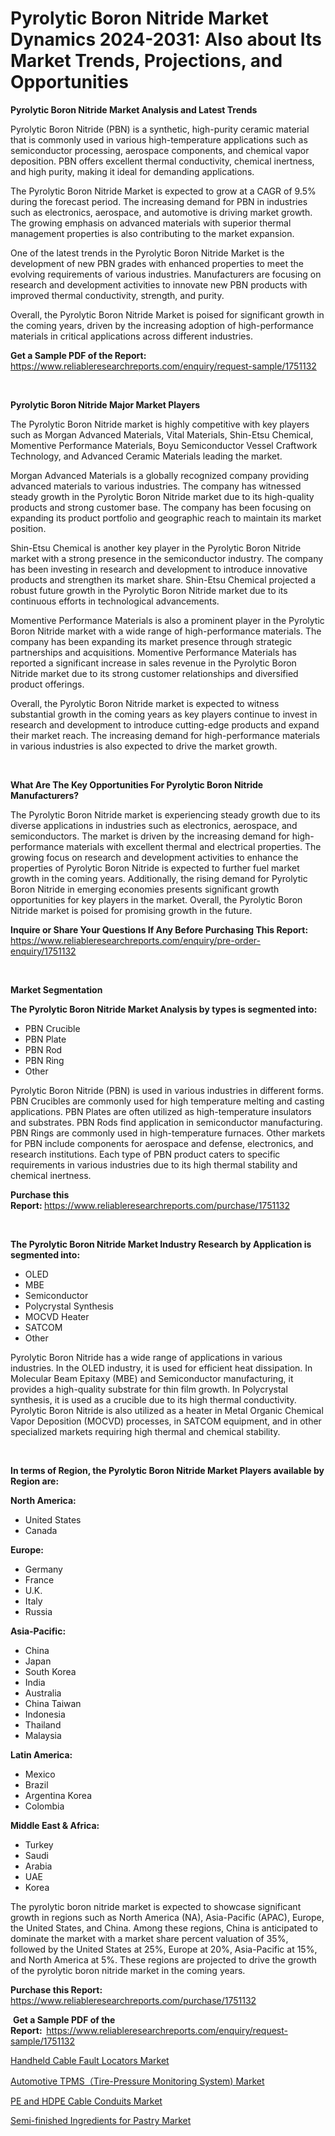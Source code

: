 <p><h1>Pyrolytic Boron Nitride Market Dynamics 2024-2031: Also about Its Market Trends, Projections, and Opportunities</h1></p><p><strong>Pyrolytic Boron Nitride Market Analysis and Latest Trends</strong></p>
<p><p>Pyrolytic Boron Nitride (PBN) is a synthetic, high-purity ceramic material that is commonly used in various high-temperature applications such as semiconductor processing, aerospace components, and chemical vapor deposition. PBN offers excellent thermal conductivity, chemical inertness, and high purity, making it ideal for demanding applications.</p><p>The Pyrolytic Boron Nitride Market is expected to grow at a CAGR of 9.5% during the forecast period. The increasing demand for PBN in industries such as electronics, aerospace, and automotive is driving market growth. The growing emphasis on advanced materials with superior thermal management properties is also contributing to the market expansion.</p><p>One of the latest trends in the Pyrolytic Boron Nitride Market is the development of new PBN grades with enhanced properties to meet the evolving requirements of various industries. Manufacturers are focusing on research and development activities to innovate new PBN products with improved thermal conductivity, strength, and purity.</p><p>Overall, the Pyrolytic Boron Nitride Market is poised for significant growth in the coming years, driven by the increasing adoption of high-performance materials in critical applications across different industries.</p></p>
<p><strong>Get a Sample PDF of the Report:&nbsp;</strong> <a href="https://www.reliableresearchreports.com/enquiry/request-sample/1751132">https://www.reliableresearchreports.com/enquiry/request-sample/1751132</a></p>
<p>&nbsp;</p>
<p><strong>Pyrolytic Boron Nitride Major Market Players</strong></p>
<p><p>The Pyrolytic Boron Nitride market is highly competitive with key players such as Morgan Advanced Materials, Vital Materials, Shin-Etsu Chemical, Momentive Performance Materials, Boyu Semiconductor Vessel Craftwork Technology, and Advanced Ceramic Materials leading the market. </p><p>Morgan Advanced Materials is a globally recognized company providing advanced materials to various industries. The company has witnessed steady growth in the Pyrolytic Boron Nitride market due to its high-quality products and strong customer base. The company has been focusing on expanding its product portfolio and geographic reach to maintain its market position.</p><p>Shin-Etsu Chemical is another key player in the Pyrolytic Boron Nitride market with a strong presence in the semiconductor industry. The company has been investing in research and development to introduce innovative products and strengthen its market share. Shin-Etsu Chemical projected a robust future growth in the Pyrolytic Boron Nitride market due to its continuous efforts in technological advancements.</p><p>Momentive Performance Materials is also a prominent player in the Pyrolytic Boron Nitride market with a wide range of high-performance materials. The company has been expanding its market presence through strategic partnerships and acquisitions. Momentive Performance Materials has reported a significant increase in sales revenue in the Pyrolytic Boron Nitride market due to its strong customer relationships and diversified product offerings.</p><p>Overall, the Pyrolytic Boron Nitride market is expected to witness substantial growth in the coming years as key players continue to invest in research and development to introduce cutting-edge products and expand their market reach. The increasing demand for high-performance materials in various industries is also expected to drive the market growth.</p></p>
<p>&nbsp;</p>
<p><strong>What Are The Key Opportunities For Pyrolytic Boron Nitride Manufacturers?</strong></p>
<p><p>The Pyrolytic Boron Nitride market is experiencing steady growth due to its diverse applications in industries such as electronics, aerospace, and semiconductors. The market is driven by the increasing demand for high-performance materials with excellent thermal and electrical properties. The growing focus on research and development activities to enhance the properties of Pyrolytic Boron Nitride is expected to further fuel market growth in the coming years. Additionally, the rising demand for Pyrolytic Boron Nitride in emerging economies presents significant growth opportunities for key players in the market. Overall, the Pyrolytic Boron Nitride market is poised for promising growth in the future.</p></p>
<p><strong>Inquire or Share Your Questions If Any Before Purchasing This Report:</strong> <a href="https://www.reliableresearchreports.com/enquiry/pre-order-enquiry/1751132">https://www.reliableresearchreports.com/enquiry/pre-order-enquiry/1751132</a></p>
<p>&nbsp;</p>
<p><strong>Market Segmentation</strong></p>
<p><strong>The Pyrolytic Boron Nitride Market Analysis by types is segmented into:</strong></p>
<p><ul><li>PBN Crucible</li><li>PBN Plate</li><li>PBN Rod</li><li>PBN Ring</li><li>Other</li></ul></p>
<p><p>Pyrolytic Boron Nitride (PBN) is used in various industries in different forms. PBN Crucibles are commonly used for high temperature melting and casting applications. PBN Plates are often utilized as high-temperature insulators and substrates. PBN Rods find application in semiconductor manufacturing. PBN Rings are commonly used in high-temperature furnaces. Other markets for PBN include components for aerospace and defense, electronics, and research institutions. Each type of PBN product caters to specific requirements in various industries due to its high thermal stability and chemical inertness.</p></p>
<p><strong>Purchase this Report:&nbsp;</strong><a href="https://www.reliableresearchreports.com/purchase/1751132">https://www.reliableresearchreports.com/purchase/1751132</a></p>
<p>&nbsp;</p>
<p><strong>The Pyrolytic Boron Nitride Market Industry Research by Application is segmented into:</strong></p>
<p><ul><li>OLED</li><li>MBE</li><li>Semiconductor</li><li>Polycrystal Synthesis</li><li>MOCVD Heater</li><li>SATCOM</li><li>Other</li></ul></p>
<p><p>Pyrolytic Boron Nitride has a wide range of applications in various industries. In the OLED industry, it is used for efficient heat dissipation. In Molecular Beam Epitaxy (MBE) and Semiconductor manufacturing, it provides a high-quality substrate for thin film growth. In Polycrystal synthesis, it is used as a crucible due to its high thermal conductivity. Pyrolytic Boron Nitride is also utilized as a heater in Metal Organic Chemical Vapor Deposition (MOCVD) processes, in SATCOM equipment, and in other specialized markets requiring high thermal and chemical stability.</p></p>
<p>&nbsp;</p>
<p><strong>In terms of Region, the Pyrolytic Boron Nitride Market Players available by Region are:</strong></p>
<p>
    <p> <strong> North America: </strong>
        <ul>
            <li>United States</li>
            <li>Canada</li>
        </ul>
        </p> 
    <p> <strong> Europe: </strong>
        <ul>
            <li>Germany</li>
            <li>France</li>
            <li>U.K.</li>
            <li>Italy</li>
            <li>Russia</li>
        </ul>
        </p> 
    <p> <strong> Asia-Pacific: </strong>
        <ul>
            <li>China</li>
            <li>Japan</li>
            <li>South Korea</li>
            <li>India</li>
            <li>Australia</li>
            <li>China Taiwan</li>
            <li>Indonesia</li>
            <li>Thailand</li>
            <li>Malaysia</li>
        </ul>
        </p> 
    <p> <strong> Latin America: </strong>
        <ul>
            <li>Mexico</li>
            <li>Brazil</li>
            <li>Argentina Korea</li>
            <li>Colombia</li>
        </ul>
        </p> 
    <p> <strong> Middle East & Africa: </strong>
        <ul>
            <li>Turkey</li>
            <li>Saudi</li>
            <li>Arabia</li>
            <li>UAE</li>
            <li>Korea</li>
        </ul>
    </p>
    </p>
<p><p>The pyrolytic boron nitride market is expected to showcase significant growth in regions such as North America (NA), Asia-Pacific (APAC), Europe, the United States, and China. Among these regions, China is anticipated to dominate the market with a market share percent valuation of 35%, followed by the United States at 25%, Europe at 20%, Asia-Pacific at 15%, and North America at 5%. These regions are projected to drive the growth of the pyrolytic boron nitride market in the coming years.</p></p>
<p><strong>Purchase this Report: </strong><a href="https://www.reliableresearchreports.com/purchase/1751132">https://www.reliableresearchreports.com/purchase/1751132</a></p>
<p>&nbsp;<strong>Get a Sample PDF of the Report:&nbsp;&nbsp;</strong><a href="https://www.reliableresearchreports.com/enquiry/request-sample/1751132">https://www.reliableresearchreports.com/enquiry/request-sample/1751132</a></p>
<p><strong></strong></p>
<p><p><a href="https://view.publitas.com/reportprime-1/handheld-cable-fault-locators-market-analysis-and-market-size-global-industry-overview-market-segmentation-and-forecast-2023-to-2030/">Handheld Cable Fault Locators Market</a></p><p><a href="https://view.publitas.com/reportprime-1/automotive-tpms-tire-pressure-monitoring-system-market-dynamics-2023-2030-also-about-its-market-trends-projections-and-opportunities/">Automotive TPMS（Tire-Pressure Monitoring System) Market</a></p><p><a href="https://view.publitas.com/reportprime-1/pe-and-hdpe-cable-conduits-market-growth-market-trends-covid-19-impact-and-forecasts-for-period-from-2023-2030/">PE and HDPE Cable Conduits Market</a></p><p><a href="https://butternut-bug-553.notion.site/Semi-finished-Ingredients-for-Pastry-Market-Offers-Provide-Insightful-Data-for-the-Time-Period-from--c9584330f71f4089b10184b7014d307e">Semi-finished Ingredients for Pastry Market</a></p></p>